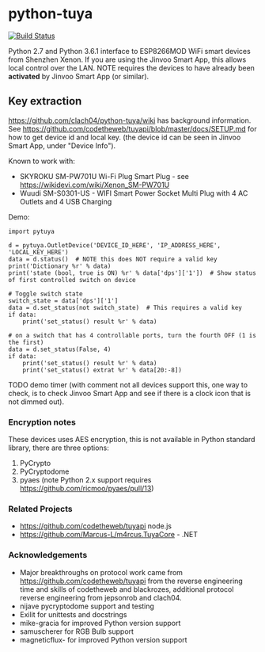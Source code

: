 # python-tuya

[![Build Status](https://travis-ci.org/clach04/python-tuya.svg?branch=master)](https://travis-ci.org/clach04/python-tuya)

Python 2.7 and Python 3.6.1 interface to ESP8266MOD WiFi smart devices from Shenzhen Xenon.
If you are using the Jinvoo Smart App, this allows local control over the LAN.
NOTE requires the devices to have already been **activated** by Jinvoo Smart App (or similar).

## Key extraction

https://github.com/clach04/python-tuya/wiki has background information.
See https://github.com/codetheweb/tuyapi/blob/master/docs/SETUP.md for how to get device id and local key.
(the device id can be seen in Jinvoo Smart App, under "Device Info").

Known to work with:
  * SKYROKU SM-PW701U Wi-Fi Plug Smart Plug - see https://wikidevi.com/wiki/Xenon_SM-PW701U
  * Wuudi SM-S0301-US - WIFI Smart Power Socket Multi Plug with 4 AC Outlets and 4 USB Charging


Demo:

    import pytuya

    d = pytuya.OutletDevice('DEVICE_ID_HERE', 'IP_ADDRESS_HERE', 'LOCAL_KEY_HERE')
    data = d.status()  # NOTE this does NOT require a valid key
    print('Dictionary %r' % data)
    print('state (bool, true is ON) %r' % data['dps']['1'])  # Show status of first controlled switch on device

    # Toggle switch state
    switch_state = data['dps']['1']
    data = d.set_status(not switch_state)  # This requires a valid key
    if data:
        print('set_status() result %r' % data)

    # on a switch that has 4 controllable ports, turn the fourth OFF (1 is the first)
    data = d.set_status(False, 4)
    if data:
        print('set_status() result %r' % data)
        print('set_status() extrat %r' % data[20:-8])

TODO demo timer (with comment not all devices support this, one way to check, is to check Jinvoo Smart App and see if there is a clock icon that is not dimmed out).

### Encryption notes

These devices uses AES encryption, this is not available in Python standard library, there are three options:

 1) PyCrypto
 2) PyCryptodome
 3) pyaes (note Python 2.x support requires https://github.com/ricmoo/pyaes/pull/13)

### Related Projects

  * https://github.com/codetheweb/tuyapi node.js
  * https://github.com/Marcus-L/m4rcus.TuyaCore - .NET

### Acknowledgements

  * Major breakthroughs on protocol work came from https://github.com/codetheweb/tuyapi from the reverse engineering time and skills of codetheweb and blackrozes, additional protocol reverse engineering from jepsonrob and clach04.
  * nijave pycryptodome support and testing
  * Exilit for unittests and docstrings
  * mike-gracia for improved Python version support
  * samuscherer for RGB Bulb support
  * magneticflux- for improved Python version support
